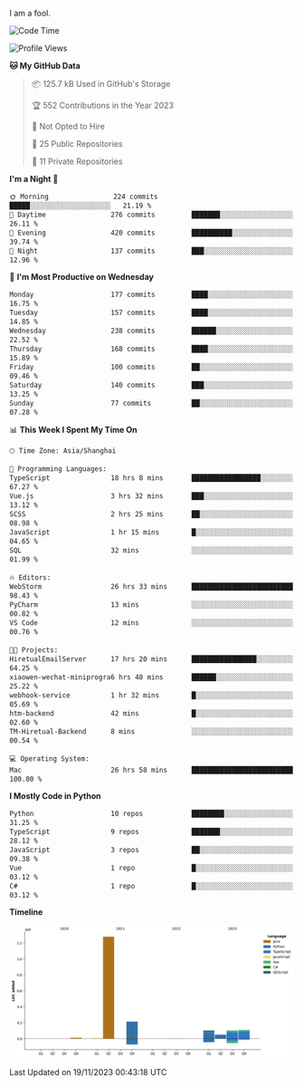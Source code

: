 I am a fool.

<!--START_SECTION:waka-->
![Code Time](http://img.shields.io/badge/Code%20Time-897%20hrs%209%20mins-blue)

![Profile Views](http://img.shields.io/badge/Profile%20Views-0-blue)

**🐱 My GitHub Data** 

> 📦 125.7 kB Used in GitHub's Storage 
 > 
> 🏆 552 Contributions in the Year 2023
 > 
> 🚫 Not Opted to Hire
 > 
> 📜 25 Public Repositories 
 > 
> 🔑 11 Private Repositories 
 > 
**I'm a Night 🦉** 

```text
🌞 Morning                224 commits         █████░░░░░░░░░░░░░░░░░░░░   21.19 % 
🌆 Daytime                276 commits         ███████░░░░░░░░░░░░░░░░░░   26.11 % 
🌃 Evening                420 commits         ██████████░░░░░░░░░░░░░░░   39.74 % 
🌙 Night                  137 commits         ███░░░░░░░░░░░░░░░░░░░░░░   12.96 % 
```
📅 **I'm Most Productive on Wednesday** 

```text
Monday                   177 commits         ████░░░░░░░░░░░░░░░░░░░░░   16.75 % 
Tuesday                  157 commits         ████░░░░░░░░░░░░░░░░░░░░░   14.85 % 
Wednesday                238 commits         ██████░░░░░░░░░░░░░░░░░░░   22.52 % 
Thursday                 168 commits         ████░░░░░░░░░░░░░░░░░░░░░   15.89 % 
Friday                   100 commits         ██░░░░░░░░░░░░░░░░░░░░░░░   09.46 % 
Saturday                 140 commits         ███░░░░░░░░░░░░░░░░░░░░░░   13.25 % 
Sunday                   77 commits          ██░░░░░░░░░░░░░░░░░░░░░░░   07.28 % 
```


📊 **This Week I Spent My Time On** 

```text
🕑︎ Time Zone: Asia/Shanghai

💬 Programming Languages: 
TypeScript               18 hrs 8 mins       █████████████████░░░░░░░░   67.27 % 
Vue.js                   3 hrs 32 mins       ███░░░░░░░░░░░░░░░░░░░░░░   13.12 % 
SCSS                     2 hrs 25 mins       ██░░░░░░░░░░░░░░░░░░░░░░░   08.98 % 
JavaScript               1 hr 15 mins        █░░░░░░░░░░░░░░░░░░░░░░░░   04.65 % 
SQL                      32 mins             ░░░░░░░░░░░░░░░░░░░░░░░░░   01.99 % 

🔥 Editors: 
WebStorm                 26 hrs 33 mins      █████████████████████████   98.43 % 
PyCharm                  13 mins             ░░░░░░░░░░░░░░░░░░░░░░░░░   00.82 % 
VS Code                  12 mins             ░░░░░░░░░░░░░░░░░░░░░░░░░   00.76 % 

🐱‍💻 Projects: 
HiretualEmailServer      17 hrs 20 mins      ████████████████░░░░░░░░░   64.25 % 
xiaowen-wechat-miniprogra6 hrs 48 mins       ██████░░░░░░░░░░░░░░░░░░░   25.22 % 
webhook-service          1 hr 32 mins        █░░░░░░░░░░░░░░░░░░░░░░░░   05.69 % 
htm-backend              42 mins             █░░░░░░░░░░░░░░░░░░░░░░░░   02.60 % 
TM-Hiretual-Backend      8 mins              ░░░░░░░░░░░░░░░░░░░░░░░░░   00.54 % 

💻 Operating System: 
Mac                      26 hrs 58 mins      █████████████████████████   100.00 % 
```

**I Mostly Code in Python** 

```text
Python                   10 repos            ████████░░░░░░░░░░░░░░░░░   31.25 % 
TypeScript               9 repos             ███████░░░░░░░░░░░░░░░░░░   28.12 % 
JavaScript               3 repos             ██░░░░░░░░░░░░░░░░░░░░░░░   09.38 % 
Vue                      1 repo              █░░░░░░░░░░░░░░░░░░░░░░░░   03.12 % 
C#                       1 repo              █░░░░░░░░░░░░░░░░░░░░░░░░   03.12 % 
```



**Timeline**

![Lines of Code chart](https://raw.githubusercontent.com/VeejaLiu/VeejaLiu/master/assets/bar_graph.png)


 Last Updated on 19/11/2023 00:43:18 UTC
<!--END_SECTION:waka-->
